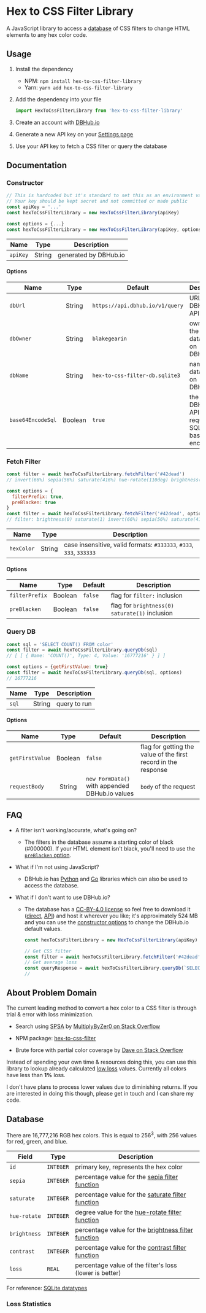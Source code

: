 # Hex to CSS Filter Library

A JavaScript library to access a [database](https://dbhub.io/blakegearin/hex-to-css-filter-db.sqlite3) of CSS filters to change HTML elements to any hex color code.

## Usage

1. Install the dependency

   - NPM: `npm install hex-to-css-filter-library`
   - Yarn: `yarn add hex-to-css-filter-library`

1. Add the dependency into your file

    ```js
    import HexToCssFilterLibrary from 'hex-to-css-filter-library'
    ```

1. Create an account with [DBHub.io](https://dbhub.io/)

1. Generate a new API key on your [Settings page](https://dbhub.io/pref)

1. Use your API key to fetch a CSS filter or query the database

## Documentation

### Constructor

```js
// This is hardcoded but it's standard to set this as an environment variable
// Your key should be kept secret and not committed or made public
const apiKey = '...'
const hexToCssFilterLibrary = new HexToCssFilterLibrary(apiKey)

const options = {...}
const hexToCssFilterLibrary = new HexToCssFilterLibrary(apiKey, options)
```

| Name     |  Type  | Description           |
|----------|:------:|-----------------------|
| `apiKey` | String | generated by DBHub.io |

#### Options

| Name              |  Type   | Default                         | Description                                        |
|-------------------|:-------:|---------------------------------|----------------------------------------------------|
| `dbUrl`           | String  | `https://api.dbhub.io/v1/query` | URL for the DBHub.io API                           |
| `dbOwner`         | String  | `blakegearin`                   | owner of the database on DBHub.io                  |
| `dbName`          | String  | `hex-to-css-filter-db.sqlite3`  | name of the database on DBHub.io                   |
| `base64EncodeSql` | Boolean | `true`                          | the DBHub.io API requires SQL to be base64 encoded |

### Fetch Filter

```js
const filter = await hexToCssFilterLibrary.fetchFilter('#42dead')
// invert(66%) sepia(56%) saturate(416%) hue-rotate(110deg) brightness(98%) contrast(100%)

const options = {
  filterPrefix: true,
  preBlacken: true
}
const filter = await hexToCssFilterLibrary.fetchFilter('#42dead', options)
// filter: brightness(0) saturate(1) invert(66%) sepia(56%) saturate(416%) hue-rotate(110deg) brightness(98%) contrast(100%)
```

| Name       |  Type  | Description                                                         |
| ---------- | :----: | ------------------------------------------------------------------- |
| `hexColor` | String | case insensitive, valid formats: `#333333`, `#333`, `333`, `333333` |

#### Options

| Name           |  Type   | Default | Description                                    |
| -------------- | :-----: | ------- | ---------------------------------------------- |
| `filterPrefix` | Boolean | `false` | flag for `filter:` inclusion                   |
| `preBlacken`   | Boolean | `false` | flag for `brightness(0) saturate(1)` inclusion |

### Query DB

```js
const sql = 'SELECT COUNT() FROM color'
const filter = await hexToCssFilterLibrary.queryDb(sql)
// [ [ { Name: 'COUNT()', Type: 4, Value: '16777216' } ] ]

const options = {getFirstValue: true}
const filter = await hexToCssFilterLibrary.queryDb(sql, options)
// 16777216
```

| Name  |  Type  | Description  |
| ----- | :----: | ------------ |
| `sql` | String | query to run |

#### Options

| Name            |  Type   | Default                                        | Description                                                    |
| --------------- | :-----: | ---------------------------------------------- | -------------------------------------------------------------- |
| `getFirstValue` | Boolean | `false`                                        | flag for getting the value of the first record in the response |
| `requestBody`   | String  | `new FormData()` with appended DBHub.io values | `body` of the request                                            |

## FAQ

- A filter isn't working/accurate, what's going on?

  - The filters in the database assume a starting color of black (#000000). If your HTML element isn't black, you'll need to use the [`preBlacken` option](#options-1).

- What if I'm not using JavaScript?

  - DBHub.io has [Python](https://github.com/LeMoussel/pydbhub) and [Go](https://github.com/sqlitebrowser/go-dbhub) libraries which can also be used to access the database.

- What if I don't want to use DBHub.io?

  - The database has a [CC-BY-4.0 license](https://creativecommons.org/licenses/by/4.0/) so feel free to download it ([direct](https://dbhub.io/x/download/blakegearin/hex-to-css-filter-db.sqlite3), [API](https://api.dbhub.io/#download)) and host it wherever you like; it's approximately 524 MB and you can use the [constructor options](#options) to change the DBHub.io default values.

    ```js
    const hexToCssFilterLibrary = new HexToCssFilterLibrary(apiKey)

    // Get CSS filter
    const filter = await hexToCssFilterLibrary.fetchFilter('#42dead')
    // Get average loss
    const queryResponse = await hexToCssFilterLibrary.queryDb(`SELECT AVG(loss) FROM color`)
    //
    ```

## About Problem Domain

The current leading method to convert a hex color to a CSS filter is through trial & error with loss minimization.

- Search using [SPSA](https://en.wikipedia.org/wiki/Simultaneous_perturbation_stochastic_approximation) by [MultiplyByZer0 on Stack Overflow](https://stackoverflow.com/a/43960991/5988852)

- NPM package: [hex-to-css-filter](https://github.com/willmendesneto/hex-to-css-filter)

- Brute force with partial color coverage by [Dave on Stack Overflow](https://stackoverflow.com/a/43959856/5988852)

Instead of spending your own time & resources doing this, you can use this library to lookup already calculated [low loss](#loss-statistics) values. Currently all colors have less than **1%** loss.

I don't have plans to process lower values due to diminishing returns. If you are interested in doing this though, please get in touch and I can share my code.

## Database

There are 16,777,216 RGB hex colors. This is equal to 256<sup>3</sup>, with 256 values for red, green, and blue.

Field|Type|Description
-----|----|-----------
`id`|`INTEGER`|primary key, represents the hex color
`sepia`|`INTEGER`|percentage value for the [sepia filter function](https://developer.mozilla.org/en-US/docs/Web/CSS/filter-function/sepia)
`saturate`|`INTEGER`|percentage value for the [saturate filter function](https://developer.mozilla.org/en-US/docs/Web/CSS/filter-function/saturate)
`hue-rotate`|`INTEGER`|degree value for the [hue-rotate filter function](https://developer.mozilla.org/en-US/docs/Web/CSS/filter-function/hue-rotate)
`brightness`|`INTEGER`|percentage value for the [brightness filter function](https://developer.mozilla.org/en-US/docs/Web/CSS/filter-function/brightness)
`contrast`|`INTEGER`|percentage value for the [contrast filter function](https://developer.mozilla.org/en-US/docs/Web/CSS/filter-function/contrast)
`loss`|`REAL`|percentage value of the filter's loss (lower is better)

For reference: [SQLite datatypes](https://www.sqlite.org/datatype3.html)

### Loss Statistics

